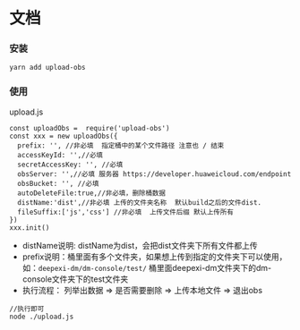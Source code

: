 # 文档



### 安装
```
yarn add upload-obs
```

### 使用

upload.js
```
const uploadObs =  require('upload-obs')
const xxx = new uploadObs({
  prefix: '', //非必填  指定桶中的某个文件路径 注意也 / 结束
  accessKeyId: '',//必填
  secretAccessKey: '', //必填
  obsServer: '',//必填 服务器 https://developer.huaweicloud.com/endpoint
  obsBucket: '', //必填
  autoDeleteFile:true,//非必填，删除桶数据
  distName:'dist',//非必填 上传的文件夹名称  默认build之后的文件dist.
  fileSuffix:['js','css'] //非必填  上传文件后缀 默认上传所有
})
xxx.init()
```
- distName说明: distName为dist，会把dist文件夹下所有文件都上传
- prefix说明：桶里面有多个文件夹，如果想上传到指定的文件夹下可以使用，如：`deepexi-dm/dm-console/test/`  桶里面deepexi-dm文件夹下的dm-console文件夹下的test文件夹
- 执行流程： 列举出数据 => 是否需要删除 => 上传本地文件 => 退出obs


```
//执行即可
node ./upload.js
```